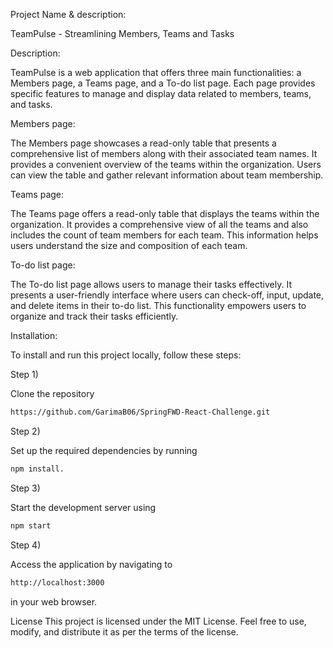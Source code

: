 Project Name & description: 

TeamPulse - Streamlining Members, Teams and Tasks

Description: 

TeamPulse is a web application that offers three main functionalities: a Members page, a Teams page, and a To-do list page. Each page provides specific features to manage and display data related to members, teams, and tasks.

Members page: 

The Members page showcases a read-only table that presents a comprehensive list of members along with their associated team names. It provides a convenient overview of the teams within the organization. Users can view the table and gather relevant information about team membership.

Teams page:

The Teams page offers a read-only table that displays the teams within the organization. It provides a comprehensive view of all the teams and also includes the count of team members for each team. This information helps users understand the size and composition of each team.

To-do list page:

The To-do list page allows users to manage their tasks effectively. It presents a user-friendly interface where users can check-off, input, update, and delete items in their to-do list. This functionality empowers users to organize and track their tasks efficiently.

Installation:

To install and run this project locally, follow these steps:

Step 1) 

Clone the repository

```sh
https://github.com/GarimaB06/SpringFWD-React-Challenge.git
```
Step 2) 

Set up the required dependencies by running 

```sh
npm install.
```

Step 3) 

Start the development server using 

```sh
npm start 
```

Step 4) 

Access the application by navigating to 

```sh
http://localhost:3000 
```

in your web browser.

License
This project is licensed under the MIT License. Feel free to use, modify, and distribute it as per the terms of the license.
